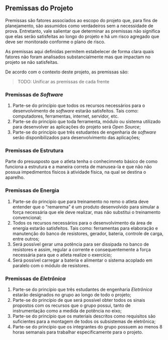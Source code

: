 ## Premissas do Projeto

Premissas são fatores associados ao escopo do projeto que, para fins de planejamento, são assumidos como verdadeiros sem a necessidade de prova. Entretanto, vale salientar que determinar as premissas não significa que elas serão satisfeitas ao longo do projeto e há um risco agregado que deve ser monitorado conforme o plano de risco.

As premissas aqui definidas permitem estabelecer de forma clara quais fatores não foram analisados substancialmente mas que impactam no projeto se não satisfeitas.

De acordo com o contexto deste projeto, as premissas são:

> TODO: Unificar as premissas de cada frente

### Premissas de _Software_

1. Parte-se do princípio que todos os recursos necessários para o desenvolvimento de _software_ estarão satisfeitos. Tais como: computadores, ferramentas, internet, servidor, etc.
1. Parte-se do princípio que toda ferramenta, módulo ou sistema utilizado para desenvolver as aplicações do projeto será _Open Source_;
1. Parte-se do princípio que três estudantes de engenharia de _software_ serão disponibilizados para desenvolvimento das aplicações;

### Premissas de Estrutura

Parte do presusposto que o atleta tenha o conhecimneto básico de como funciona a estrutura e a maneira correta de manusea-la e que não não possua impedimentos físicos à atividade física, na qual se destina o aparelho.

### Premissas de Energia

1. Parte-se do principio que para treinamento no remo o atleta deve entender que o “remarema” é um produto desenvolvido para simular a força necessária que ele deve realizar, mas não substitui o treinamento convencional;
2.  Todos os recursos necessários para o desenvolvimento da área de energia estarão satisfeitos. Tais como: ferramentas para elaboração e manutenção do banco de resistores, gerador, bateria, controle de carga, entre outros;
3. Será possível gerar uma potência para ser dissipada no banco de resistores e assim, regular a corrente e consequentemente a força necessária para que o atleta realize o exercício;
4. Será possível carregar a bateria e alimentar o sistema acoplado em paralelo com o módulo de resistores.

### Premissas de _Eletrônica_

1. Parte-se do princípio que três estudantes de engenharia _Eletrônica_ estarão designados no grupo ao longo de todo o projeto;
2. Parte-se do princípio de que será possível obter todos os sinais propostos com os recursos que o grupo possui, tanto de instrumentação como a medida de potência no eixo;
3. Parte-se do princípio que os materiais descritos como requisitos são suficientes para a montagem de todos os subsistemas de eletrônica;
4. Parte-se do princípio que os integrantes do grupo possuem ao menos 8 horas semanais para trabalhar especificamente para o projeto.
